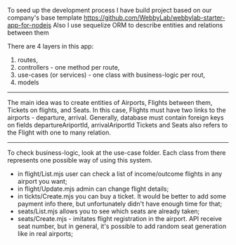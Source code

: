 To seed up the development process I have build project based on our company's base template
https://github.com/WebbyLab/webbylab-starter-app-for-nodejs
Also I use sequelize ORM to describe entities and relations between them

There are 4 layers in this app:
1. routes,
2. controllers - one method per route,
3. use-cases (or services) - one class with business-logic per rout,
4. models

----

The main idea was to create entities of Airports, Flights between them, Tickets on flights, and Seats.
In this case, Flights must have two links to the airports - departure, arrival. Generally, database must contain foreign keys on fields departureAriportId, arrivalAriportId
Tickets and Seats also refers to the Flight with one to many relation.

----

To check business-logic, look at the use-case folder. Each class from there represents one possible way of using this system.
- in flight/List.mjs user can check a list of income/outcome flights in any airport you want;
- in flight/Update.mjs admin can change flight details;
- in tickts/Create.mjs you can buy a ticket. It would be better to add some payment info there, but unfortunately didn't have enough time for that;
- seats/List.mjs allows you to see which seats are already taken;
- seats/Create.mjs - imitates flight registration in the airport. API receive seat number, but in general, it's  possible to add random seat generation like in real airports;



